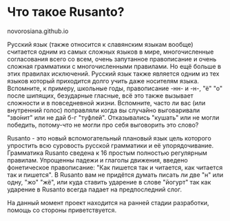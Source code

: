 # Что такое Rusanto?

novorosiana.github.io

Русский язык (также относится к славянским языкам вообще) считается одним из самых сложных языков в мире, многочисленные согласования всего со всем, очень запутанное правописание и очень сложная грамматики с многочисленными правилами. Но ещё больше в этих правилах исключений. Русский язык также является одним из тех языков который приходится долго учить даже носителям языка. Вспомните, к примеру, школьные годы, правописание -нн- и -н-, "ё" "о" после шипящих, безударные гласные, всё это также вызывает сложности и в повседневной жизни. Вспомните, часто ли вас (или внутренний голос) поправляли когда вы случайно выговаривали "зво́нит" или не дай б-г "туфлей". Отказывались "кушать" или не могли победить, потому-что не могли про себя выговорить это слово? 

Rusanto - это новый вспомогательный плановый язык цель которого упростить всю суровость русской грамматики и её упорядочивание. Грамматика Rusanto
сведена к 16 простым полностью регулярным правилам. Упрощенны падежи и глаголы движения, введено фонетическое правописание: "Как пишется так и читается, как читается так и пишется". В Rusanto вам не придётся думать писать ли две "н" или одну, "жо" "жё", или куда ставить ударение в слове "йогурт" так как ударение в Rusanto всегда падает на предпоследний слог.

На данный момент проект находится на ранней стадии разработки, помощь со стороны приветствуется.
